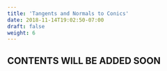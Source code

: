 ```yaml
---
title: 'Tangents and Normals to Conics'
date: 2018-11-14T19:02:50-07:00
draft: false
weight: 6
---
```

## CONTENTS WILL BE ADDED SOON
